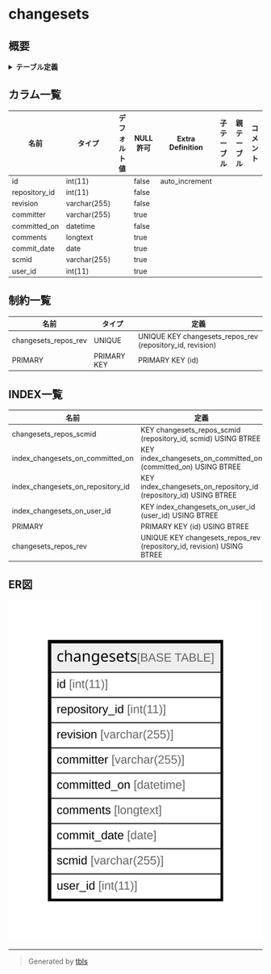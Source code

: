 # changesets

## 概要

<details>
<summary><strong>テーブル定義</strong></summary>

```sql
CREATE TABLE `changesets` (
  `id` int(11) NOT NULL AUTO_INCREMENT,
  `repository_id` int(11) NOT NULL,
  `revision` varchar(255) NOT NULL,
  `committer` varchar(255) DEFAULT NULL,
  `committed_on` datetime NOT NULL,
  `comments` longtext,
  `commit_date` date DEFAULT NULL,
  `scmid` varchar(255) DEFAULT NULL,
  `user_id` int(11) DEFAULT NULL,
  PRIMARY KEY (`id`),
  UNIQUE KEY `changesets_repos_rev` (`repository_id`,`revision`),
  KEY `index_changesets_on_user_id` (`user_id`),
  KEY `index_changesets_on_repository_id` (`repository_id`),
  KEY `index_changesets_on_committed_on` (`committed_on`),
  KEY `changesets_repos_scmid` (`repository_id`,`scmid`)
) ENGINE=InnoDB DEFAULT CHARSET=utf8
```

</details>

## カラム一覧

| 名前            | タイプ          | デフォルト値       | NULL許可   | Extra Definition | 子テーブル      | 親テーブル      | コメント     |
| ------------- | ------------ | ------------ | -------- | ---------------- | ---------- | ---------- | -------- |
| id            | int(11)      |              | false    | auto_increment   |            |            |          |
| repository_id | int(11)      |              | false    |                  |            |            |          |
| revision      | varchar(255) |              | false    |                  |            |            |          |
| committer     | varchar(255) |              | true     |                  |            |            |          |
| committed_on  | datetime     |              | false    |                  |            |            |          |
| comments      | longtext     |              | true     |                  |            |            |          |
| commit_date   | date         |              | true     |                  |            |            |          |
| scmid         | varchar(255) |              | true     |                  |            |            |          |
| user_id       | int(11)      |              | true     |                  |            |            |          |

## 制約一覧

| 名前                   | タイプ         | 定義                                                        |
| -------------------- | ----------- | --------------------------------------------------------- |
| changesets_repos_rev | UNIQUE      | UNIQUE KEY changesets_repos_rev (repository_id, revision) |
| PRIMARY              | PRIMARY KEY | PRIMARY KEY (id)                                          |

## INDEX一覧

| 名前                                | 定義                                                                    |
| --------------------------------- | --------------------------------------------------------------------- |
| changesets_repos_scmid            | KEY changesets_repos_scmid (repository_id, scmid) USING BTREE         |
| index_changesets_on_committed_on  | KEY index_changesets_on_committed_on (committed_on) USING BTREE       |
| index_changesets_on_repository_id | KEY index_changesets_on_repository_id (repository_id) USING BTREE     |
| index_changesets_on_user_id       | KEY index_changesets_on_user_id (user_id) USING BTREE                 |
| PRIMARY                           | PRIMARY KEY (id) USING BTREE                                          |
| changesets_repos_rev              | UNIQUE KEY changesets_repos_rev (repository_id, revision) USING BTREE |

## ER図

![er](changesets.svg)

---

> Generated by [tbls](https://github.com/k1LoW/tbls)
